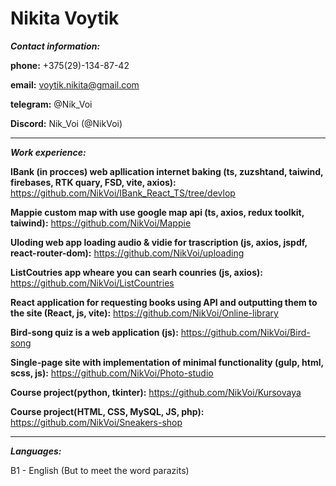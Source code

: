 # Nikita Voytik

***Contact information:***

**phone:** +375(29)-134-87-42 

**email:** voytik.nikita@gmail.com

**telegram:** @Nik_Voi 

**Discord:** Nik_Voi (@NikVoi)

********* 

***Work experience:***

**IBank (in procces) web apllication internet baking (ts, zuzshtand, taiwind, firebases, RTK quary, FSD, vite, axios):** https://github.com/NikVoi/IBank_React_TS/tree/devlop

**Mappie custom map with use google map api (ts, axios, redux toolkit, taiwind):** https://github.com/NikVoi/Mappie

**Uloding web app loading audio & vidie for trascription (js, axios, jspdf, react-router-dom):** https://github.com/NikVoi/uploading

**ListCoutries app wheare you can searh counries (js, axios):** https://github.com/NikVoi/ListCountries

**React application for requesting books using API and outputting them to the site (React, js, vite):** https://github.com/NikVoi/Online-library

**Bird-song quiz is a web application (js):** https://github.com/NikVoi/Bird-song

**Single-page site with implementation of minimal functionality (gulp, html, scss, js):** https://github.com/NikVoi/Photo-studio

**Course project(python, tkinter):** https://github.com/NikVoi/Kursovaya

**Course project(HTML, CSS, MySQL, JS, php):** https://github.com/NikVoi/Sneakers-shop

********* 
***Languages:***

B1 - English (But to meet the word parazits)
